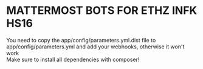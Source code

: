 MATTERMOST BOTS FOR ETHZ INFK HS16
==

You need to copy the app/config/parameters.yml.dist file to app/config/parameters.yml and add your webhooks, otherwise it won't work  
Make sure to install all dependencies with composer!

